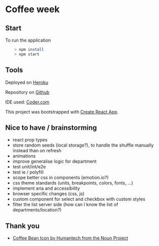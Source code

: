 # Coffee week

## Start

To run the application

```bash
    > npm install
    > npm start
```

## Tools

Deployed on [Heroku](https://coffee-week.herokuapp.com/)

Repository on [Github](https://github.com/alessandrodeste/coffee-week)

IDE used: [Coder.com](www.coder.com)

This project was bootstrapped with [Create React App](https://github.com/facebookincubator/create-react-app).

## Nice to have / brainstorming

- react prop types
- store random seeds (local storage?), to handle the shuffle manually instead than on refresh
- animations
- improve generalise logic for department
- test unit/int/e2e
- test ie / polyfill
- scope better css in components (emotion.io?)
- css theme standards (units, breakpoints, colors, fonts, ...)
- implement aria and accessibility
- browser specific changes (css, js)
- custom component for select and checkbox with custom styles
- filter the list server side (how can I know the list of departments/location?)

## Thank you

- [Coffee Bean Icon by Humantech from the Noun Project](https://thenounproject.com/search/?q=coffee%20bean&i=1882326)
